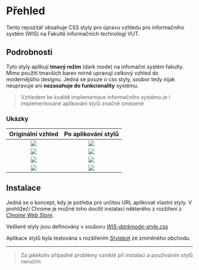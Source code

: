 # Přehled

Tento repozitář obsahuje CSS styly pro úpravu vzhledu pro informačního systém (WIS) na Fakultě informačních technologi VUT.

## Podrobnosti

Tyto styly aplikují **tmavý režim** (dark mode) na infomační systém fakulty. Mimo použití tmavších barev mírně upravují celkový vzhled do modernějšího designu. Jedná se pouze o css styly, soubor tedy nijak neupravuje ani **nezasahuje do funkcionality** systému.

> Vzhledem ke kvalitě implementace informačního systému je i implementované aplikování stylů značně omezené

### Ukázky

Originální vzhled          |  Po aplikování stylů
:-------------------------:|:-------------------------:
![](https://github.com/chladekm/VUT-FIT-WIS_Dark-mode-Redesign/blob/master/Samples/Before/old_wis_0.png) | ![](https://github.com/chladekm/VUT-FIT-WIS_Dark-mode-Redesign/blob/master/Samples/After/wis_0.png)
![](https://github.com/chladekm/VUT-FIT-WIS_Dark-mode-Redesign/blob/master/Samples/Before/old_wis_1.png) | ![](https://github.com/chladekm/VUT-FIT-WIS_Dark-mode-Redesign/blob/master/Samples/After/wis_1.png)
![](https://github.com/chladekm/VUT-FIT-WIS_Dark-mode-Redesign/blob/master/Samples/Before/old_wis_2.png) | ![](https://github.com/chladekm/VUT-FIT-WIS_Dark-mode-Redesign/blob/master/Samples/After/wis_2.png)
![](https://github.com/chladekm/VUT-FIT-WIS_Dark-mode-Redesign/blob/master/Samples/Before/old_wis_3.png) | ![](https://github.com/chladekm/VUT-FIT-WIS_Dark-mode-Redesign/blob/master/Samples/After/wis_3.png)

## Instalace

Jedná se o koncept, kdy je potřeba pro určitou URL aplikovat vlastní styly. V prohlížeči Chrome je možné toho docílit instalací některého z rozšíření z [*Chrome Web Store*](https://chrome.google.com/webstore/category/extensions).

Veškeré styly jsou definovány v souboru [*WIS-darkmode-style.css*](https://github.com/chladekm/VUT-FIT-WIS_Dark-mode-Redesign/blob/master/WIS-darkmode-style.css)

Aplikace stylů byla testována s rozšířením [Stylebot](https://chrome.google.com/webstore/detail/stylebot/oiaejidbmkiecgbjeifoejpgmdaleoha) ze zmíněného obchodu.  

---

> Za jakékoliv případné problémy vzniklé při instalaci a používáním stylů neručím